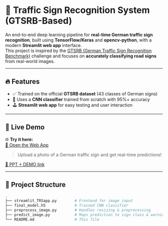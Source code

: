 # 🚗 Traffic Sign Recognition System (GTSRB-Based)

An end-to-end deep learning pipeline for **real-time German traffic sign recognition**, built using **TensorFlow/Keras** and **opencv-python**, with a modern **Streamlit web app** interface.  
This project is inspired by the [GTSRB (German Traffic Sign Recognition Benchmark)](https://benchmark.ini.rub.de/) challenge and focuses on **accurately classifying road signs** from real-world images.

---

## 🔥 Features

- ✅ Trained on the official **GTSRB dataset** (43 classes of German signs)
- 🧠 Uses a **CNN classifier** trained from scratch with 95%+ accuracy
- 🕹️ **Streamlit web app** for easy testing and user interaction

---

## 🧪 Live Demo

🌐 **Try it here:**  
[🔗 Open the Web App](https://gtrsbchallenge-v1pred.streamlit.app/)  
> Upload a photo of a German traffic sign and get real-time predictions!

[🔗 PPT + DEMO link](https://www.canva.com/design/DAGmrtOFxFk/wDazzaR3fPo37WVM9QX2Wg/edit?utm_content=DAGmrtOFxFk&utm_campaign=designshare&utm_medium=link2&utm_source=sharebutton)  

---

## 🚀 Project Structure

```bash
.
├── streamlit_TRSapp.py        # Frontend for image input
├── final_model.h5             # Trained CNN classifier
├── preprocess_image.py        # Handles resizing & preprocessing
├── predict_image.py           # Maps prediction to sign class & warning
└── README.md                  # This file
